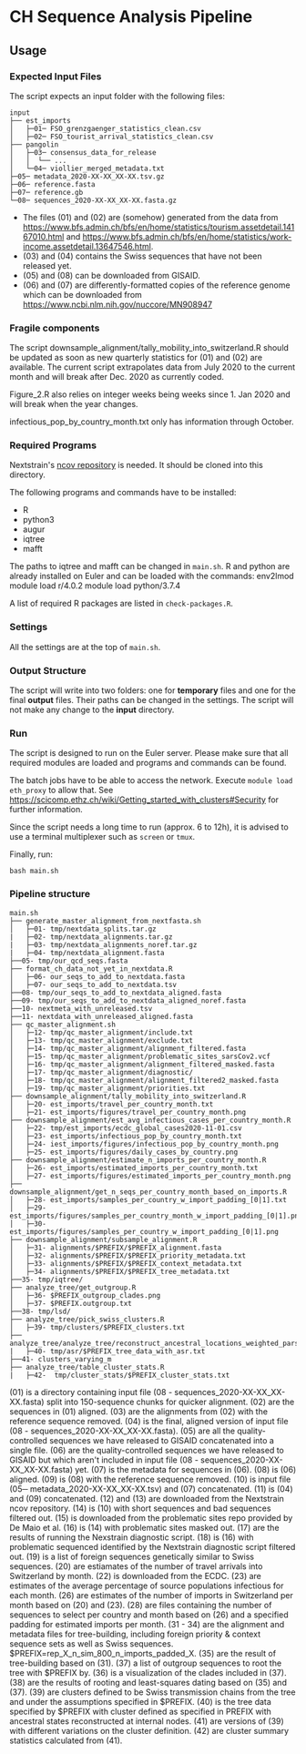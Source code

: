 # CH Sequence Analysis Pipeline

## Usage

### Expected Input Files

The script expects an input folder with the following files:

```
input
├── est_imports
│   ├─01─ FSO_grenzgaenger_statistics_clean.csv
│   ├─02─ FSO_tourist_arrival_statistics_clean.csv
├── pangolin
│   ├─03─ consensus_data_for_release
│   │  └── ...
│   └─04─ viollier_merged_metadata.txt
├─05─ metadata_2020-XX-XX_XX-XX.tsv.gz
├─06─ reference.fasta
├─07─ reference.gb
└─08─ sequences_2020-XX-XX_XX-XX.fasta.gz
```

- The files (01) and (02) are (somehow) generated from the data from https://www.bfs.admin.ch/bfs/en/home/statistics/tourism.assetdetail.14167010.html and https://www.bfs.admin.ch/bfs/en/home/statistics/work-income.assetdetail.13647546.html.
- (03) and (04) contains the Swiss sequences that have not been released yet.
- (05) and (08) can be downloaded from GISAID.
- (06) and (07) are differently-formatted copies of the reference genome which can be downloaded from https://www.ncbi.nlm.nih.gov/nuccore/MN908947

### Fragile components

The script downsample_alignment/tally_mobility_into_switzerland.R should be updated as soon as new quarterly statistics for (01) and (02) are available. The current script extrapolates data from July 2020 to the current month and will break after Dec. 2020 as currently coded.

Figure_2.R also relies on integer weeks being weeks since 1. Jan 2020 and will break when the year changes.

infectious_pop_by_country_month.txt only has information through October.

### Required Programs

Nextstrain's [ncov repository](https://github.com/nextstrain/ncov) is needed. It should be cloned into this directory.

The following programs and commands have to be installed:

- R
- python3
- augur
- iqtree
- mafft

The paths to iqtree and mafft can be changed in `main.sh`.
R and python are already installed on Euler and can be loaded with the commands:
env2lmod
module load r/4.0.2
module load python/3.7.4

A list of required R packages are listed in `check-packages.R`.


### Settings

All the settings are at the top of `main.sh`.


### Output Structure

The script will write into two folders: one for **temporary** files and one for the final **output** files. Their paths can be changed in the settings. The script will not make any change to the **input** directory.


### Run

The script is designed to run on the Euler server. Please make sure that all required modules are loaded and programs and commands can be found.

The batch jobs have to be able to access the network. Execute `module load eth_proxy` to allow that. See https://scicomp.ethz.ch/wiki/Getting_started_with_clusters#Security for further information.

Since the script needs a long time to run (approx. 6 to 12h), it is advised to use a terminal multiplexer such as `screen` or `tmux`.

Finally, run:

```
bash main.sh
```

### Pipeline structure
```
main.sh
├── generate_master_alignment_from_nextfasta.sh
│   ├─01- tmp/nextdata_splits.tar.gz
|   ├─02- tmp/nextdata_alignments.tar.gz
|   ├─03- tmp/nextdata_alignments_noref.tar.gz
|   ├─04- tmp/nextdata_alignment.fasta
├──05- tmp/our_qcd_seqs.fasta
├── format_ch_data_not_yet_in_nextdata.R
│   ├─06- our_seqs_to_add_to_nextdata.fasta
│   ├─07- our_seqs_to_add_to_nextdata.tsv
├──08- tmp/our_seqs_to_add_to_nextdata_aligned.fasta
├──09- tmp/our_seqs_to_add_to_nextdata_aligned_noref.fasta
├──10- nextmeta_with_unreleased.tsv
├──11- nextdata_with_unreleased_aligned.fasta
├── qc_master_alignment.sh
│   ├─12- tmp/qc_master_alignment/include.txt
│   ├─13- tmp/qc_master_alignment/exclude.txt
│   ├─14- tmp/qc_master_alignment/alignment_filtered.fasta
│   ├─15- tmp/qc_master_alignment/problematic_sites_sarsCov2.vcf
│   ├─16- tmp/qc_master_alignment/alignment_filtered_masked.fasta
│   ├─17- tmp/qc_master_alignment/diagnostic/
│   ├─18- tmp/qc_master_alignment/alignment_filtered2_masked.fasta
│   ├─19- tmp/qc_master_alignment/priorities.txt
├── downsample_alignment/tally_mobility_into_switzerland.R 
│   ├─20- est_imports/travel_per_country_month.txt
│   ├─21- est_imports/figures/travel_per_country_month.png
├── downsample_alignment/est_avg_infectious_cases_per_country_month.R
│   ├─22- tmp/est_imports/ecdc_global_cases2020-11-01.csv
│   ├─23- est_imports/infectious_pop_by_country_month.txt
│   ├─24- iest_imports/figures/infectious_pop_by_country_month.png
│   ├─25- est_imports/figures/daily_cases_by_country.png
├── downsample_alignment/estimate_n_imports_per_country_month.R
│   ├─26- est_imports/estimated_imports_per_country_month.txt
│   ├─27- est_imports/figures/estimated_imports_per_country_month.png
├── downsample_alignment/get_n_seqs_per_country_month_based_on_imports.R
│   ├─28- est_imports/samples_per_country_w_import_padding_[0|1].txt
│   ├─29- est_imports/figures/samples_per_country_month_w_import_padding_[0|1].png
│   ├─30- est_imports/figures/samples_per_country_w_import_padding_[0|1].png
├── downsample_alignment/subsample_alignment.R
│   ├─31- alignments/$PREFIX/$PREFIX_alignment.fasta
│   ├─32- alignments/$PREFIX/$PREFIX_priority_metadata.txt
│   ├─33- alignments/$PREFIX/$PREFIX_context_metadata.txt
│   ├─34- alignments/$PREFIX/$PREFIX_tree_metadata.txt
├──35- tmp/iqtree/
├── analyze_tree/get_outgroup.R
│   ├─36- $PREFIX_outgroup_clades.png
│   ├─37- $PREFIX.outgroup.txt
├──38- tmp/lsd/
├── analyze_tree/pick_swiss_clusters.R 
│   ├─39- tmp/clusters/$PREFIX_clusters.txt
├── analyze_tree/analyze_tree/reconstruct_ancestral_locations_weighted_parsimony.R
|   ├─40- tmp/asr/$PREFIX_tree_data_with_asr.txt
├──41- clusters_varying_m
├── analyze_tree/table_cluster_stats.R
|   ├─42-  tmp/cluster_stats/$PREFIX_cluster_stats.txt
```

(01) is a directory containing input file (08 - sequences_2020-XX-XX_XX-XX.fasta) split into 150-sequence chunks for quicker alignment. 
(02) are the sequences in (01) aligned.
(03) are the alignments from (02) with the reference sequence removed.
(04) is the final, aligned version of input file (08 - sequences_2020-XX-XX_XX-XX.fasta).
(05) are all the quality-controlled sequences we have released to GISAID concatenated into a single file.
(06) are the quality-controlled sequences we have released to GISAID but which aren't included in input file (08 - sequences_2020-XX-XX_XX-XX.fasta) yet.
(07) is the metadata for sequences in (06).
(08) is (06) aligned.
(09) is (08) with the reference sequence removed.
(10) is input file (05─ metadata_2020-XX-XX_XX-XX.tsv) and (07) concatenated.
(11) is (04) and (09) concatenated.
(12) and (13) are downloaded from the Nextstrain ncov repository.
(14) is (10) with short sequences and bad sequences filtered out.
(15) is downloaded from the problematic sites repo provided by De Maio et al.
(16) is (14) with problematic sites masked out.
(17) are the results of running the Nexstrain diagnostic script.
(18) is (16) with problematic sequenced identified by the Nextstrain diagnostic script filtered out.
(19) is a list of foreign sequences genetically similar to Swiss sequences.
(20) are estiamates of the number of travel arrivals into Switzerland by month.
(22) is downloaded from the ECDC.
(23) are estimates of the average percentage of source populations infectious for each month.
(26) are estimates of the number of imports in Switzerland per month based on (20) and (23).
(28) are files containing the number of sequences to select per country and month based on (26) and a specified padding for estimated imports per month.
(31 - 34) are the alignment and metadata files for tree-building, including foreign priority & context sequence sets as well as Swiss sequences. $PREFIX=rep_X_n_sim_800_n_imports_padded_X.
(35) are the result of tree-building based on (31).
(37) a list of outgroup sequences to root the tree with $PREFIX by. (36) is a visualization of the clades included in (37).
(38) are the results of rooting and least-squares dating based on (35) and (37).
(39) are clusters defined to be Swiss transmission chains from the tree and under the assumptions specified in $PREFIX.
(40) is the tree data specified by $PREFIX with cluster defined as specified in PREFIX with ancestral states reconstructed at internal nodes.
(41) are versions of (39) with different variations on the cluster definition.
(42) are cluster summary statistics calculated from (41).
